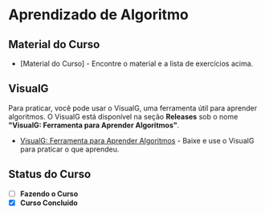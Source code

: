 # Aprendizado de Algoritmo

## Material do Curso

- [Material do Curso] - Encontre o material e a lista de exercícios acima.

## VisualG

Para praticar, você pode usar o VisualG, uma ferramenta útil para aprender algoritmos. O VisualG está disponível na seção **Releases** sob o nome **"VisualG: Ferramenta para Aprender Algoritmos"**.

- [VisualG: Ferramenta para Aprender Algoritmos](https://github.com/DuanLeeDom/curso-de-algoritmo-40-horas/releases/tag/exe) - Baixe e use o VisualG para praticar o que aprendeu.

## Status do Curso

- [ ] **Fazendo o Curso**
- [x] **Curso Concluído**
